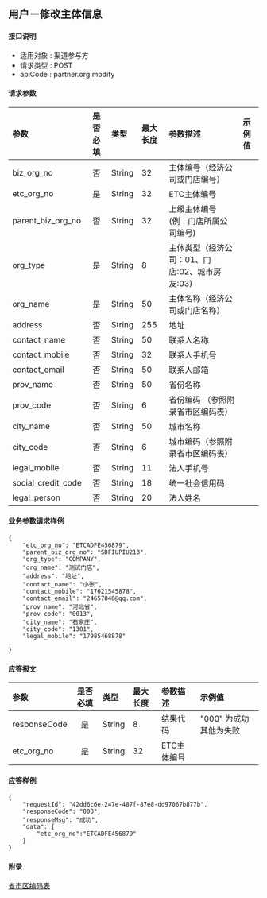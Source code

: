 ## 用户－修改主体信息

#### 接口说明

* 适用对象 : 渠道参与方
* 请求类型 : POST
* apiCode : partner.org.modify

#### 请求参数
| 参数              | 是否必填 | 类型   | 最大长度 | 参数描述                                      | 示例值 |
| :---------------- | :------: | :----- | :------- | :-------------------------------------------- | :----- |
| biz_org_no        |    否    | String | 32       | 主体编号（经济公司或门店编号）                |        |
| etc_org_no        |    是    | String | 32       | ETC主体编号                                   |        |
| parent_biz_org_no |    否    | String | 32       | 上级主体编号(例：门店所属公司编号)            |        |
| org_type          |    是    | String | 8        | 主体类型（经济公司：01、门店:02、城市房友:03) |        |
| org_name          |    是    | String | 50       | 主体名称（经济公司或门店名称）                |        |
| address           |    否    | String | 255      | 地址                                          |        |
| contact_name      |    否    | String | 50       | 联系人名称                                    |        |
| contact_mobile    |    否    | String | 32       | 联系人手机号                                  |        |
| contact_email     |    否    | String | 50       | 联系人邮箱                                    |        |
| prov_name           |    否    | String | 50        | 省份名称                                      |        |
| prov_code           |    否    | String | 6        | 省份编码 （参照附录省市区编码表）             |        |
| city_name           |    否    | String | 50        | 城市名称                                      |        |
| city_code           |    否    | String | 6        | 城市编码（参照附录省市区编码表）              |        |
| legal_mobile      |    否    | String | 11       | 法人手机号                                    |        |
| social_credit_code  |    否    | String | 18       | 统一社会信用码                                |        |
| legal_person        |    否    | String | 20       | 法人姓名                                      |        |


#### 业务参数请求样例
```
{
    "etc_org_no": "ETCADFE456879",
    "parent_biz_org_no": "SDFIUPIU213",
    "org_type": "COMPANY",
    "org_name": "测试门店",
    "address": "地址",
    "contact_name": "小张",
    "contact_mobile": "17621545878",
    "contact_email": "24657846@qq.com",
    "prov_name": "河北省",
    "prov_code": "0013",
    "city_name": "石家庄",
    "city_code": "1301",
    "legal_mobile": "17985468878"

}
```

#### 应答报文

| 参数         | 是否必填 | 类型   | 最大长度 | 参数描述    | 示例值                 |
| :----------- | :------: | :----- | :------- | :---------- | :--------------------- |
| responseCode |    是    | String | 8        | 结果代码    | "000" 为成功其他为失败 |
| etc_org_no   |    是    | String | 32       | ETC主体编号 |                        |

#### 应答样例

```
{
	"requestId": "42dd6c6e-247e-487f-87e8-dd97067b877b",
    "responseCode": "000",
	"responseMsg": "成功",
	"data": {
        "etc_org_no":"ETCADFE456879"
    }
}
```

#### 附录

[省市区编码表](https://cdn.ebaas.com/1611914194748/省市区编码.xlsx)